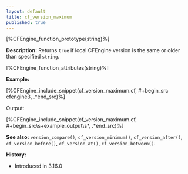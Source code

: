 ```yaml
---
layout: default
title: cf_version_maximum
published: true
---
```


[%CFEngine_function_prototype(string)%]

**Description:** Returns `true` if local CFEngine version is the same or older than specified `string`.

[%CFEngine_function_attributes(string)%]

**Example:**

[%CFEngine_include_snippet(cf_version_maximum.cf, #\+begin_src cfengine3, .*end_src)%]

Output:

[%CFEngine_include_snippet(cf_version_maximum.cf, #\+begin_src\s+example_output\s*, .*end_src)%]

**See also:** `version_compare()`, `cf_version_minimum()`, `cf_version_after()`, `cf_version_before()`, `cf_version_at()`, `cf_version_between()`.

**History:**

* Introduced in 3.16.0
